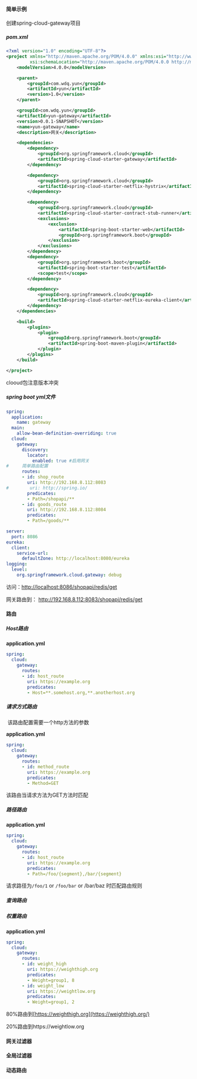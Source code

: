 #### 简单示例

创建spring-cloud-gateway项目



##### pom.xml

```xml
<?xml version="1.0" encoding="UTF-8"?>
<project xmlns="http://maven.apache.org/POM/4.0.0" xmlns:xsi="http://www.w3.org/2001/XMLSchema-instance"
         xsi:schemaLocation="http://maven.apache.org/POM/4.0.0 http://maven.apache.org/xsd/maven-4.0.0.xsd">
    <modelVersion>4.0.0</modelVersion>

    <parent>
        <groupId>com.wdq.yun</groupId>
        <artifactId>yun</artifactId>
        <version>1.0</version>
    </parent>

    <groupId>com.wdq.yun</groupId>
    <artifactId>yun-gateway</artifactId>
    <version>0.0.1-SNAPSHOT</version>
    <name>yun-gateway</name>
    <description>网关</description>

    <dependencies>
        <dependency>
            <groupId>org.springframework.cloud</groupId>
            <artifactId>spring-cloud-starter-gateway</artifactId>
        </dependency>

        <dependency>
            <groupId>org.springframework.cloud</groupId>
            <artifactId>spring-cloud-starter-netflix-hystrix</artifactId>
        </dependency>

        <dependency>
            <groupId>org.springframework.cloud</groupId>
            <artifactId>spring-cloud-starter-contract-stub-runner</artifactId>
            <exclusions>
                <exclusion>
                    <artifactId>spring-boot-starter-web</artifactId>
                    <groupId>org.springframework.boot</groupId>
                </exclusion>
            </exclusions>
        </dependency>
        <dependency>
            <groupId>org.springframework.boot</groupId>
            <artifactId>spring-boot-starter-test</artifactId>
            <scope>test</scope>
        </dependency>

        <dependency>
            <groupId>org.springframework.cloud</groupId>
            <artifactId>spring-cloud-starter-netflix-eureka-client</artifactId>
        </dependency>
    </dependencies>

    <build>
        <plugins>
            <plugin>
                <groupId>org.springframework.boot</groupId>
                <artifactId>spring-boot-maven-plugin</artifactId>
            </plugin>
        </plugins>
    </build>

</project>
```



clooud包注意版本冲突



##### spring boot yml文件

```yml
spring:
  application:
    name: gateway
  main:
    allow-bean-definition-overriding: true
  cloud:
    gateway:
      discovery:
        locator:
          enabled: true #启用网关
#     简单路由配置      
      routes:
      - id: shop_route
        uri: http://192.168.8.112:8083
#        uri: http://spring.io/
        predicates:
        - Path=/shopapi/**
      - id: goods_route
        uri: http://192.168.8.112:8084
        predicates:
        - Path=/goods/**

server:
  port: 8086
eureka:
  client:
    service-url:
      defaultZone: http://localhost:8080/eureka
logging:
  level:
    org.springframework.cloud.gateway: debug
```



访问：<http://localhost:8086/shopapi/redis/get>

网关路由到： http://192.168.8.112:8083/shopapi/redis/get

#### 路由

##### Host路由

**application.yml**

```yml
spring:
  cloud:
    gateway:
      routes:
      - id: host_route
        uri: https://example.org
        predicates:
        - Host=**.somehost.org,**.anotherhost.org
```



##### 请求方式路由

​	该路由配置需要一个http方法的参数

**application.yml**

```yml
spring:
  cloud:
    gateway:
      routes:
      - id: method_route
        uri: https://example.org
        predicates:
        - Method=GET
```

该路由当请求方法为GET方法时匹配

##### 路径路由

**application.yml**

```yml
spring:
  cloud:
    gateway:
      routes:
      - id: host_route
        uri: https://example.org
        predicates:
        - Path=/foo/{segment},/bar/{segment}
```

请求路径为`/foo/1` or `/foo/bar` or /bar/baz 时匹配路由规则

##### 查询路由



##### 权重路由

**application.yml**

```yml
spring:
  cloud:
    gateway:
      routes:
      - id: weight_high
        uri: https://weighthigh.org
        predicates:
        - Weight=group1, 8
      - id: weight_low
        uri: https://weightlow.org
        predicates:
        - Weight=group1, 2
```

80%路由到[https://weighthigh.org](https://weighthigh.org/) 

20%路由到https://weightlow.org



#### 网关过滤器

#### 全局过滤器

#### 动态路由

